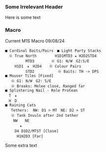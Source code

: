 ### Some Irrelevant Header

Here is some text

### Macro

Current M1S Macro 09/08/24
```
■ Cardinal Baits/Pairs　■ Light Party Stacks
　※ True North　　　　　H1D1MTD3 ★ H2D2STD4
　　　　　 MTD3　　　　 ※ G1: N/W　G2:S/E
　　 H1D1　★　H2D4　　※ Colour Pairs
　　　　 　STD2　 　 　 　 ※ Baits: TH -> DPS
■ Mouser Tiles [Fixed]
　 ※ G1: N/W　G2: S/E
　 ※ Breaks: Melee close, Ranged far
■ Splintering Nail - Role Protean
　T　★　
　H　D 
■ Raining Cats
　 Tethers:  NW: D1 > MT　NE: D2 > ST
　 ※ Tank Invuln after 2nd tether
　  NW　　NE
　　　　★
　　 D4 D1D2/MTST [Close]
　　  H1H2D3 [Far]
```

Some extra text
